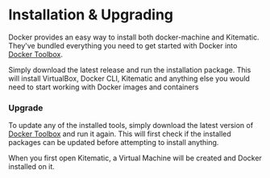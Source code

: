 # Installation & Upgrading

Docker provides an easy way to install both docker-machine and Kitematic. They've bundled everything you need to get started with Docker into [Docker Toolbox](https://www.docker.com/products/docker-toolbox).

Simply download the latest release and run the installation package. This will install VirtualBox, Docker CLI, Kitematic and anything else you would need to start working with Docker images and containers

### Upgrade

To update any of the installed tools, simply download the latest version of [Docker Toolbox](https://www.docker.com/products/docker-toolbox) and run it again. This will first check if the installed packages can be updated before attempting to install anything.

When you first open Kitematic, a Virtual Machine will be created and Docker installed on it.